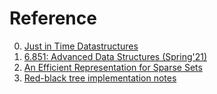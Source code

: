 # Reference

0. [Just in Time Datastructures](https://github.com/UBOdin/jitd)
0. [6.851: Advanced Data Structures (Spring'21)](https://courses.csail.mit.edu/6.851/spring21/)
0. [An Efficient Representation for Sparse Sets](http://citeseerx.ist.psu.edu/viewdoc/download?doi=10.1.1.30.7319&rep=rep1&type=pdf)
0. [Red-black tree implementation notes](http://jstimpfle.de/blah/rbtree/main.html)

